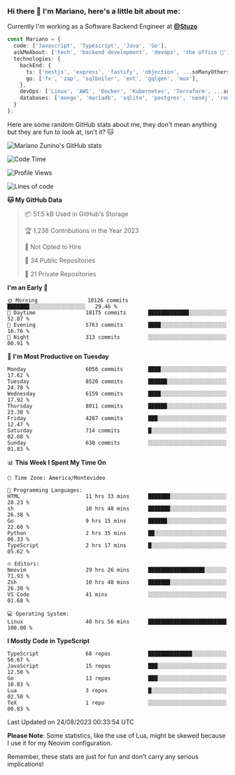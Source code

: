 ### Hi there 👋 I'm Mariano, here's a little bit about me:

Currently I'm working as a Software Backend Engineer at [**@Stuzo**](https://www.stuzo.com/)

```ts
const Mariano = {
  code: ['Javascript', 'Typescript', 'Java', 'Go'],
  askMeAbout: ['tech', 'backend development', 'devops', 'the office 💼'],
  technologies: {
    backEnd: {
      ts: ['nestjs', 'express', 'fastify', 'objection', ...soManyOthersFrameworks],
      go: ['fx', 'zap', 'sqlboiler', 'ent', 'gqlgen', 'mux'],
    },
    devOps: ['Linux', 'AWS', 'Docker', 'Kubernetes', 'Terraform', ...soManyOthersTools],
    databases: ['mongo', 'mariadb', 'sqlite', 'postgres', 'neo4j', 'redis', ...],
  }
};
```

Here are some random GitHub stats about me, they don't mean anything but they are fun to look at, isn't it? 🐱

![Mariano Zunino's GitHub stats](https://github-readme-stats.vercel.app/api?username=marianozunino&count_private=true&show_icons=true&theme=radical)

<!--START_SECTION:waka-->
![Code Time](http://img.shields.io/badge/Code%20Time-1%2C112%20hrs%2026%20mins-blue)

![Profile Views](http://img.shields.io/badge/Profile%20Views-0-blue)

![Lines of code](https://img.shields.io/badge/From%20Hello%20World%20I%27ve%20Written-11.0%20million%20lines%20of%20code-blue)

**🐱 My GitHub Data** 

> 📦 51.5 kB Used in GitHub's Storage 
 > 
> 🏆 1,238 Contributions in the Year 2023
 > 
> 🚫 Not Opted to Hire
 > 
> 📜 34 Public Repositories 
 > 
> 🔑 21 Private Repositories 
 > 
**I'm an Early 🐤** 

```text
🌞 Morning                10126 commits       ███████░░░░░░░░░░░░░░░░░░   29.46 % 
🌆 Daytime                18175 commits       █████████████░░░░░░░░░░░░   52.87 % 
🌃 Evening                5763 commits        ████░░░░░░░░░░░░░░░░░░░░░   16.76 % 
🌙 Night                  313 commits         ░░░░░░░░░░░░░░░░░░░░░░░░░   00.91 % 
```
📅 **I'm Most Productive on Tuesday** 

```text
Monday                   6056 commits        ████░░░░░░░░░░░░░░░░░░░░░   17.62 % 
Tuesday                  8520 commits        ██████░░░░░░░░░░░░░░░░░░░   24.78 % 
Wednesday                6159 commits        ████░░░░░░░░░░░░░░░░░░░░░   17.92 % 
Thursday                 8011 commits        ██████░░░░░░░░░░░░░░░░░░░   23.30 % 
Friday                   4287 commits        ███░░░░░░░░░░░░░░░░░░░░░░   12.47 % 
Saturday                 714 commits         █░░░░░░░░░░░░░░░░░░░░░░░░   02.08 % 
Sunday                   630 commits         ░░░░░░░░░░░░░░░░░░░░░░░░░   01.83 % 
```


📊 **This Week I Spent My Time On** 

```text
🕑︎ Time Zone: America/Montevideo

💬 Programming Languages: 
HTML                     11 hrs 33 mins      ███████░░░░░░░░░░░░░░░░░░   28.23 % 
sh                       10 hrs 48 mins      ███████░░░░░░░░░░░░░░░░░░   26.38 % 
Go                       9 hrs 15 mins       ██████░░░░░░░░░░░░░░░░░░░   22.60 % 
Python                   2 hrs 35 mins       ██░░░░░░░░░░░░░░░░░░░░░░░   06.33 % 
TypeScript               2 hrs 17 mins       █░░░░░░░░░░░░░░░░░░░░░░░░   05.62 % 

🔥 Editors: 
Neovim                   29 hrs 26 mins      ██████████████████░░░░░░░   71.93 % 
Zsh                      10 hrs 48 mins      ███████░░░░░░░░░░░░░░░░░░   26.38 % 
VS Code                  41 mins             ░░░░░░░░░░░░░░░░░░░░░░░░░   01.68 % 

💻 Operating System: 
Linux                    40 hrs 56 mins      █████████████████████████   100.00 % 
```

**I Mostly Code in TypeScript** 

```text
TypeScript               68 repos            ██████████████░░░░░░░░░░░   56.67 % 
JavaScript               15 repos            ███░░░░░░░░░░░░░░░░░░░░░░   12.50 % 
Go                       13 repos            ███░░░░░░░░░░░░░░░░░░░░░░   10.83 % 
Lua                      3 repos             █░░░░░░░░░░░░░░░░░░░░░░░░   02.50 % 
TeX                      1 repo              ░░░░░░░░░░░░░░░░░░░░░░░░░   00.83 % 
```




 Last Updated on 24/08/2023 00:33:54 UTC
<!--END_SECTION:waka-->

**Please Note**: Some statistics, like the use of Lua, might be skewed because I use it for my Neovim configuration.

Remember, these stats are just for fun and don't carry any serious implications!
